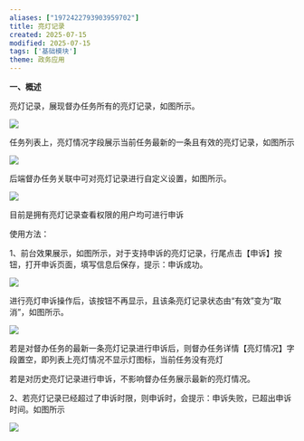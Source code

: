 ```yaml
---
aliases: ["1972422793903959702"]
title: 亮灯记录
created: 2025-07-15
modified: 2025-07-15
tags: ['基础模块']
theme: 政务应用
---
```


**一、概述**

亮灯记录，展现督办任务所有的亮灯记录，如图所示。

![](e76b64aef0d83f25bb39c82961a91d8f.jpg)

任务列表上，亮灯情况字段展示当前任务最新的一条且有效的亮灯记录，如图所示

![](6454cdb48a2941fe0fe09531b378958e.jpg)

后端督办任务关联中可对亮灯记录进行自定义设置，如图所示。

![](ed085cc574eb83f5bc7bb130a92a5309.jpg)

目前是拥有亮灯记录查看权限的用户均可进行申诉

使用方法：

1、前台效果展示，如图所示，对于支持申诉的亮灯记录，行尾点击【申诉】按钮，打开申诉页面，填写信息后保存，提示：申诉成功。

![](854319490c220323abb5bacefa639f9a.jpg)

进行亮灯申诉操作后，该按钮不再显示，且该条亮灯记录状态由“有效”变为“取消”，如图所示。

![](d1d9969304357428477355a6aad32a3a.jpg)

若是对督办任务的最新一条亮灯记录进行申诉后，则督办任务详情【亮灯情况】字段置空，即列表上亮灯情况不显示灯图标，当前任务没有亮灯

若是对历史亮灯记录进行申诉，不影响督办任务展示最新的亮灯情况。

2、若亮灯记录已经超过了申诉时限，则申诉时，会提示：申诉失败，已超出申诉时间。如图所示

![](f3332efca572db63c0caf9bf95bf333f.jpg)